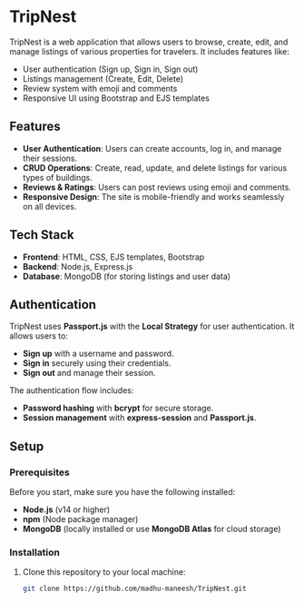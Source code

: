 # TripNest

TripNest is a web application that allows users to browse, create, edit, and manage listings of various properties for travelers. It includes features like:

- User authentication (Sign up, Sign in, Sign out)
- Listings management (Create, Edit, Delete)
- Review system with emoji and comments
- Responsive UI using Bootstrap and EJS templates

## Features

- **User Authentication**: Users can create accounts, log in, and manage their sessions.
- **CRUD Operations**: Create, read, update, and delete listings for various types of buildings.
- **Reviews & Ratings**: Users can post reviews using emoji and comments.
- **Responsive Design**: The site is mobile-friendly and works seamlessly on all devices.

## Tech Stack

- **Frontend**: HTML, CSS, EJS templates, Bootstrap
- **Backend**: Node.js, Express.js
- **Database**: MongoDB (for storing listings and user data)
  
## Authentication

TripNest uses **Passport.js** with the **Local Strategy** for user authentication. It allows users to:

- **Sign up** with a username and password.
- **Sign in** securely using their credentials.
- **Sign out** and manage their session.

The authentication flow includes:
- **Password hashing** with **bcrypt** for secure storage.
- **Session management** with **express-session** and **Passport.js**.
  
## Setup

### Prerequisites

Before you start, make sure you have the following installed:

- **Node.js** (v14 or higher)
- **npm** (Node package manager)
- **MongoDB** (locally installed or use **MongoDB Atlas** for cloud storage)

### Installation

1. Clone this repository to your local machine:

   ```bash
   git clone https://github.com/madhu-maneesh/TripNest.git
